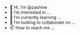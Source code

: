 - 👋 Hi, I’m @zashine
- 👀 I’m interested in ...
- 🌱 I’m currently learning ...
- 💞️ I’m looking to collaborate on ...
- 📫 How to reach me ...

<!---
zashine/zashine is a ✨ special ✨ repository because its `README.md` (this file) appears on your GitHub profile.
You can click the Preview link to take a look at your changes.
--->

